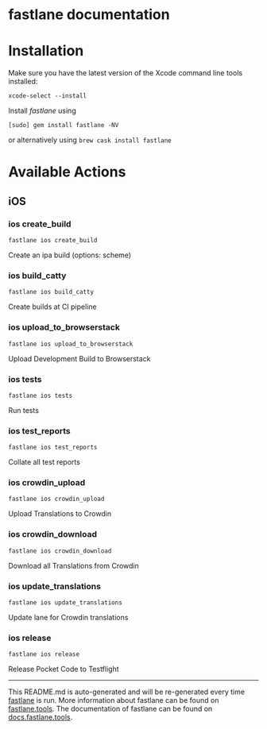 fastlane documentation
================
# Installation

Make sure you have the latest version of the Xcode command line tools installed:

```
xcode-select --install
```

Install _fastlane_ using
```
[sudo] gem install fastlane -NV
```
or alternatively using `brew cask install fastlane`

# Available Actions
## iOS
### ios create_build
```
fastlane ios create_build
```
Create an ipa build (options: scheme)
### ios build_catty
```
fastlane ios build_catty
```
Create builds at CI pipeline
### ios upload_to_browserstack
```
fastlane ios upload_to_browserstack
```
Upload Development Build to Browserstack
### ios tests
```
fastlane ios tests
```
Run tests
### ios test_reports
```
fastlane ios test_reports
```
Collate all test reports
### ios crowdin_upload
```
fastlane ios crowdin_upload
```
Upload Translations to Crowdin
### ios crowdin_download
```
fastlane ios crowdin_download
```
Download all Translations from Crowdin
### ios update_translations
```
fastlane ios update_translations
```
Update lane for Crowdin translations
### ios release
```
fastlane ios release
```
Release Pocket Code to Testflight

----

This README.md is auto-generated and will be re-generated every time [fastlane](https://fastlane.tools) is run.
More information about fastlane can be found on [fastlane.tools](https://fastlane.tools).
The documentation of fastlane can be found on [docs.fastlane.tools](https://docs.fastlane.tools).
